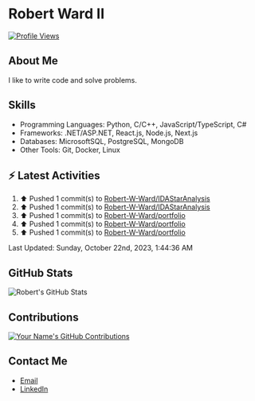 
# Robert Ward II

[![Profile Views](https://komarev.com/ghpvc/?username=Robert-W-Ward)](https://github.com/Robert-W-Ward)

## About Me
I like to write code and solve problems.

## Skills
- Programming Languages: Python, C/C++, JavaScript/TypeScript, C#
- Frameworks: .NET/ASP.NET, React.js, Node.js, Next.js
- Databases: MicrosoftSQL, PostgreSQL, MongoDB
- Other Tools: Git, Docker, Linux

## :zap: Latest Activities
<!--RECENT_ACTIVITY:start-->
1. ⬆️ Pushed 1 commit(s) to [Robert-W-Ward/IDAStarAnalysis](https://github.com/Robert-W-Ward/IDAStarAnalysis)
2. ⬆️ Pushed 1 commit(s) to [Robert-W-Ward/IDAStarAnalysis](https://github.com/Robert-W-Ward/IDAStarAnalysis)
3. ⬆️ Pushed 1 commit(s) to [Robert-W-Ward/portfolio](https://github.com/Robert-W-Ward/portfolio)
4. ⬆️ Pushed 1 commit(s) to [Robert-W-Ward/portfolio](https://github.com/Robert-W-Ward/portfolio)
5. ⬆️ Pushed 1 commit(s) to [Robert-W-Ward/portfolio](https://github.com/Robert-W-Ward/portfolio)
<!--RECENT_ACTIVITY:end-->

<!--RECENT_ACTIVITY:last_update-->
Last Updated: Sunday, October 22nd, 2023, 1:44:36 AM
<!--RECENT_ACTIVITY:last_update_end-->

<!--END_SECTIN:activity-->
## GitHub Stats
![Robert's GitHub Stats](https://github-readme-stats.vercel.app/api?username=Robert-W-Ward&show_icons=true&theme=radical)

## Contributions
[![Your Name's GitHub Contributions](https://github-readme-streak-stats.herokuapp.com/?user=Robert-W-Ward&theme=radical)](https://github.com/your-username)

## Contact Me
- [Email](mailto:robertwesleyward2019@gmail.com)
- [LinkedIn](https://linkedin.com/in/https://www.linkedin.com/in/robert-ward-ii/)
